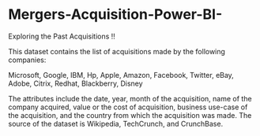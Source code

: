 # Mergers-Acquisition-Power-BI-
Exploring the Past Acquisitions !!

This dataset contains the list of acquisitions made by the following companies:

Microsoft, Google, IBM, Hp, Apple, Amazon, Facebook, Twitter, eBay, Adobe, Citrix, Redhat, Blackberry, Disney

The attributes include the date, year, month of the acquisition, name of the company acquired, value or the cost of acquisition, 
business use-case of the acquisition, and the country from which the acquisition was made. The source of the dataset is Wikipedia, 
TechCrunch, and CrunchBase.
